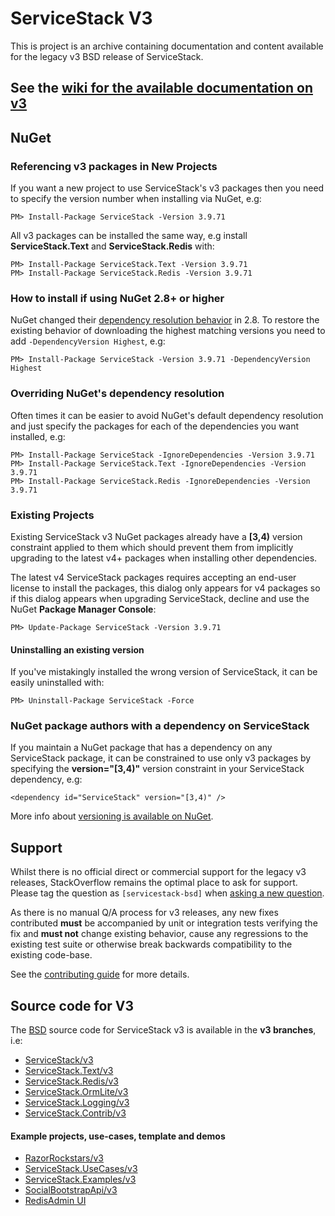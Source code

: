 ServiceStack V3
===============

This is project is an archive containing documentation and content available for the legacy v3 BSD release of ServiceStack.

## See the [wiki for the available documentation on v3](https://github.com/ServiceStackV3/ServiceStackV3/wiki)

## NuGet

### Referencing v3 packages in New Projects

If you want a new project to use ServiceStack's v3 packages then you need to specify the version number 
when installing via NuGet, e.g:                

    PM> Install-Package ServiceStack -Version 3.9.71
    
All v3 packages can be installed the same way, e.g install **ServiceStack.Text** and **ServiceStack.Redis** with:

    PM> Install-Package ServiceStack.Text -Version 3.9.71
    PM> Install-Package ServiceStack.Redis -Version 3.9.71

### How to install if using NuGet 2.8+ or higher

NuGet changed their [dependency resolution behavior](http://docs.nuget.org/docs/release-notes/nuget-2.8#Patch_Resolution_for_Dependencies) in 2.8. To restore the existing behavior of downloading the highest matching versions you need to add  `-DependencyVersion Highest`, e.g:

    PM> Install-Package ServiceStack -Version 3.9.71 -DependencyVersion Highest
    
### Overriding NuGet's dependency resolution

Often times it can be easier to avoid NuGet's default dependency resolution and just specify the packages for each of the dependencies you want installed, e.g:

    PM> Install-Package ServiceStack -IgnoreDependencies -Version 3.9.71
    PM> Install-Package ServiceStack.Text -IgnoreDependencies -Version 3.9.71
    PM> Install-Package ServiceStack.Redis -IgnoreDependencies -Version 3.9.71

### Existing Projects

Existing ServiceStack v3 NuGet packages already have a <b>[3,4)</b> version constraint applied to them which should prevent them 
from implicitly upgrading to the latest v4+ packages when installing other dependencies. 

The latest v4 ServiceStack packages requires accepting an end-user license to install the packages, 
this dialog only appears for v4 packages so if this dialog appears when upgrading ServiceStack, decline and 
use the NuGet <b>Package Manager Console</b>:

    PM> Update-Package ServiceStack -Version 3.9.71
    
#### Uninstalling an existing version

If you've mistakingly installed the wrong version of ServiceStack, it can be easily uninstalled with:

    PM> Uninstall-Package ServiceStack -Force

### NuGet package authors with a dependency on ServiceStack

If you maintain a NuGet package that has a dependency on any ServiceStack package,
it can be constrained to use only v3 packages by specifying the <b>version="[3,4)"</b>
version constraint in your ServiceStack dependency, e.g:

    <dependency id="ServiceStack" version="[3,4)" />

More info about [versioning is available on NuGet](http://docs.nuget.org/docs/reference/versioning).


## Support

Whilst there is no official direct or commercial support for the legacy v3 releases, StackOverflow remains the optimal place to ask for support. Please tag the question as `[servicestack-bsd]` when [asking a new question](http://stackoverflow.com/questions/ask?tags=servicestack-bsd).

As there is no manual Q/A process for v3 releases, any new fixes contributed **must** be accompanied by unit or integration tests verifying the fix and **must not** change existing behavior, cause any regressions to the existing test suite or otherwise break backwards compatibility to the existing code-base. 

See the [contributing guide](https://github.com/ServiceStackV3/ServiceStackV3/wiki/Contributing) for more details.

## Source code for V3

The [BSD](https://github.com/ServiceStack/ServiceStack/blob/v3/LICENSE) source code for ServiceStack v3 is available in the **v3 branches**, i.e:

  - [ServiceStack/v3](https://github.com/ServiceStack/ServiceStack/tree/v3)
  - [ServiceStack.Text/v3](https://github.com/ServiceStack/ServiceStack.Text/tree/v3)
  - [ServiceStack.Redis/v3](https://github.com/ServiceStack/ServiceStack.Redis/tree/v3)
  - [ServiceStack.OrmLite/v3](https://github.com/ServiceStack/ServiceStack.OrmLite/tree/v3)
  - [ServiceStack.Logging/v3](https://github.com/ServiceStackV3/ServiceStack.Logging/tree/v3)
  - [ServiceStack.Contrib/v3](https://github.com/ServiceStackV3/ServiceStack.Contrib/tree/v3)

#### Example projects, use-cases, template and demos

  - [RazorRockstars/v3](https://github.com/ServiceStack/RazorRockstars/tree/v3)
  - [ServiceStack.UseCases/v3](https://github.com/ServiceStack/ServiceStack.UseCases/tree/v3)
  - [ServiceStack.Examples/v3](https://github.com/ServiceStack/ServiceStack.Examples/tree/v3)
  - [SocialBootstrapApi/v3](https://github.com/ServiceStack/SocialBootstrapApi/tree/v3)
  - [RedisAdmin UI](https://github.com/ServiceStackV3/ServiceStack.RedisWebServices)

